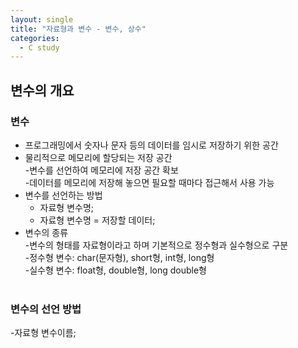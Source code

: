 ```yaml
---
layout: single
title: "자료형과 변수 - 변수, 상수"
categories:
  - C study
---
```

## 변수의 개요
### 변수
- 프로그래밍에서 숫자나 문자 등의 데이터를 임시로 저장하기 위한 공간 <br>
- 물리적으로 메모리에 할당되는 저장 공간 <br>
  -변수를 선언하여 메모리에 저장 공간 확보 <br>
    -데이터를 메모리에 저장해 놓으면 필요할 때마다 접근해서 사용 가능 <br>
- 변수를 선언하는 방법 <br>
    - 자료형 변수명; <br>
    - 자료형 변수명 = 저장할 데이터; <br>
- 변수의 종류 <br>
  -변수의 형태를 자료형이라고 하며 기본적으로 정수형과 실수형으로 구분 <br>
    -정수형 변수: char(문자형), short형, int형, long형 <br>
    -실수형 변수: float형, double형, long double형 <br> <br>
### 변수의 선언 방법
-자료형 변수이름;
